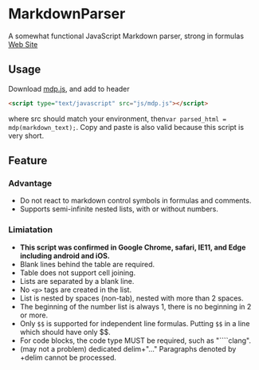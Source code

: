 # MarkdownParser
A somewhat functional JavaScript Markdown parser, strong in formulas [Web Site](https://umemotoctrl.github.io/MarkdownParser/)

## Usage

Download [mdp.js](https://github.com/UmemotoCtrl/MarkdownParser/blob/master/docs/js/mdp.js), and add to header 

```html
<script type="text/javascript" src="js/mdp.js"></script>
```

where src should match your environment, then`var parsed_html = mdp(markdown_text);`. Copy and paste is also valid because this script is very short.

## Feature

### Advantage

* Do not react to markdown control symbols in formulas and comments.
* Supports semi-infinite nested lists, with or without numbers.

### Limiatation

* **This script was confirmed in Google Chrome, safari, IE11, and Edge including android and iOS.**
* Blank lines behind the table are required.
* Table does not support cell joining.
* Lists are separated by a blank line.
* No `<p>` tags are created in the list.
* List is nested by spaces (non-tab), nested with more than 2 spaces.
* The beginning of the number list is always 1, there is no beginning in 2 or more.
* Only `$$` is supported for independent line formulas. Putting `$$` in a line which should have only $$.
* For code blocks, the code type MUST be required, such as "````clang".
* (may not a problem) dedicated delim+"..." Paragraphs denoted by +delim cannot be processed.	

